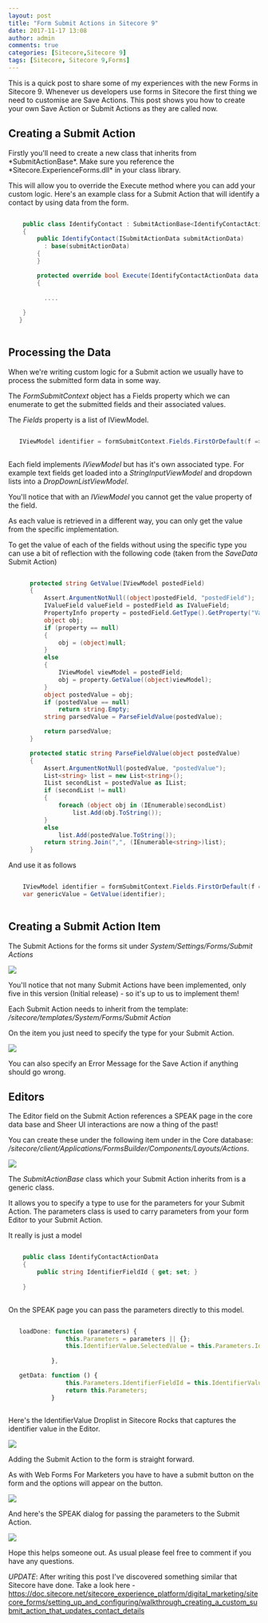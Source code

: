 ```yaml
---
layout: post
title: "Form Submit Actions in Sitecore 9"
date: 2017-11-17 13:08
author: admin
comments: true
categories: [Sitecore,Sitecore 9]
tags: [Sitecore, Sitecore 9,Forms]
---
```


<span class="dropcap">T</span>his is a quick post to share some of my experiences with the new Forms in Sitecore 9.
Whenever us developers use forms in Sitecore the first thing we need to customise are Save Actions.
This post shows you how to create your own Save Action or Submit Actions as they are called now.

<!-- more -->
<h2>Creating a Submit Action</h2>
Firstly you'll need to create a new class that inherits from *SubmitActionBase*.
Make sure you reference the *Sitecore.ExperienceForms.dll* in your class library.

This will allow you to override the Execute method where you can add your custom logic.
Here's an example class for a Submit Action that will identify a contact by using data from the form.

```csharp

    public class IdentifyContact : SubmitActionBase<IdentifyContactActionData>
    {
        public IdentifyContact(ISubmitActionData submitActionData)
          : base(submitActionData)
        {
        }

        protected override bool Execute(IdentifyContactActionData data, FormSubmitContext formSubmitContext)
        {
		  
		  ....
		  
	}
   }
	
```

<h2>Processing the Data</h2>
When we're writing custom logic for a Submit action we usually have to process the submitted form data in some way.

The *FormSubmitContext* object has a Fields property which we can enumerate to get the submitted fields and their associated values.

The *Fields* property is a list of IViewModel.

```csharp

   IViewModel identifier = formSubmitContext.Fields.FirstOrDefault(f => Guid.Parse(f.ItemId) == Guid.Parse(data.IdentifierFieldId));
   
 ```

 Each field implements *IViewModel* but has it's own associated type. 
 For example text fields get loaded into a *StringInputViewModel* and dropdown lists 
 into a *DropDownListViewModel*. 
 
 You'll notice that with an *IViewModel* you cannot get the value property of the field. 
 
 As each value is retrieved in a different way, you can only get the value from the specific implementation.

 To get the value of each of the fields without using the specific type you can use a bit of reflection with the following code (taken from the *SaveData* Submit Action)
  
  
  ```csharp
  
        protected string GetValue(IViewModel postedField)
        {
            Assert.ArgumentNotNull((object)postedField, "postedField");
            IValueField valueField = postedField as IValueField;
            PropertyInfo property = postedField.GetType().GetProperty("Value");
            object obj;
            if (property == null)
            {
                obj = (object)null;
            }
            else
            {
                IViewModel viewModel = postedField;
                obj = property.GetValue((object)viewModel);
            }
            object postedValue = obj;
            if (postedValue == null)
                return string.Empty;
            string parsedValue = ParseFieldValue(postedValue);

            return parsedValue;
        }

        protected static string ParseFieldValue(object postedValue)
        {
            Assert.ArgumentNotNull(postedValue, "postedValue");
            List<string> list = new List<string>();
            IList secondList = postedValue as IList;
            if (secondList != null)
            {
                foreach (object obj in (IEnumerable)secondList)
                    list.Add(obj.ToString());
            }
            else
                list.Add(postedValue.ToString());
            return string.Join(",", (IEnumerable<string>)list);
        }
```

And use it as follows

```csharp

    IViewModel identifier = formSubmitContext.Fields.FirstOrDefault(f => Guid.Parse(f.ItemId) == Guid.Parse(data.IdentifierFieldId));
    var genericValue = GetValue(identifier);
	
```

<h2>Creating a Submit Action Item</h2>

The Submit Actions for the forms sit under *System/Settings/Forms/Submit Actions*

<img src="/assets/img/settingsforms.PNG" />

You'll notice that not many Submit Actions have been implemented, only five in this version (Initial release) - so it's up to us to implement them!

Each Submit Action needs to inherit from the template: */sitecore/templates/System/Forms/Submit Action*

On the item you just need to specify the type for your Submit Action.

<img src="/assets/img/SubmitActionDetail.PNG" />

You can also specify an Error Message for the Save Action if anything should go wrong.


<h2>Editors</h2>
The Editor field on the Submit Action references a SPEAK page in the core data base and Sheer UI interactions are now a thing of the past!

You can create these under the following item under in the Core database: */sitecore/client/Applications/FormsBuilder/Components/Layouts/Actions*.

<img src="/assets/img/speakpage.PNG" />


The *SubmitActionBase* class which your Submit Action inherits from is a generic class. 

It allows you to specify a type to use for the parameters for your Submit Action.
The parameters class is used to carry parameters from your form Editor to your Submit Action.

It really is just a model 

```csharp

    public class IdentifyContactActionData
    {
        public string IdentifierFieldId { get; set; }
       
    }
	
```

On the SPEAK page you can pass the parameters directly to this model.


```javascript

   loadDone: function (parameters) {
                this.Parameters = parameters || {};
                this.IdentifierValue.SelectedValue = this.Parameters.IdentifierFieldId;
               
            },

   getData: function () {
                this.Parameters.IdentifierFieldId = this.IdentifierValue.SelectedValue;     
                return this.Parameters;
            }
			
```

Here's the IdentifierValue Droplist in Sitecore Rocks that captures the identifier value in the Editor.

<img src="/assets/img/speakfieldvalue.PNG" />

Adding the Submit Action to the form is straight forward.

As with Web Forms For Marketers you have to have a submit button on the form and the options will appear on the button.

<img src="/assets/img/actioninplace.PNG" />

And here's the SPEAK dialog for passing the parameters to the Submit Action.

<img src="/assets/img/speakpagedialog.PNG" />


Hope this helps someone out. As usual please feel free to comment if you have any questions.

*UPDATE*: After writing this post I've discovered something similar that Sitecore have done.
Take a look here - <a href="https://doc.sitecore.net/sitecore_experience_platform/digital_marketing/sitecore_forms/setting_up_and_configuring/walkthrough_creating_a_custom_submit_action_that_updates_contact_details">https://doc.sitecore.net/sitecore_experience_platform/digital_marketing/sitecore_forms/setting_up_and_configuring/walkthrough_creating_a_custom_submit_action_that_updates_contact_details</a>




			